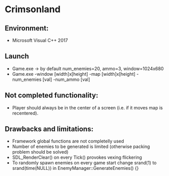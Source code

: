 # Crimsonland

## Environment:
- Microsoft Visual C++ 2017

## **Launch**
  - Game.exe -> by default num_enemies=20, ammo=3, window=1024x680
  - Game.exe -window [width]x[height] -map [width]x[height] -num_enemies [val] -num_ammo [val]
    
## Not completed functionality:
  - Player should always be in the center of a screen (i.e. if it moves map is recentered).
  
## Drawbacks and limitations:
  - Framework global functions are not completelly used
  - Number of enemies to be generated is limited (otherwise packing problem should be solved)
  - SDL_RenderClear() on every Tick() provokes vexing flickering
  - To randomly spawn enemies on every game start change srand(1) to srand(time(NULL)) in EnemyManager::GenerateEnemies() {}
